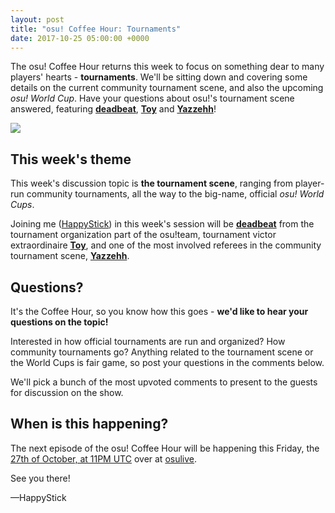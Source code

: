 ```yaml
---
layout: post
title: "osu! Coffee Hour: Tournaments"
date: 2017-10-25 05:00:00 +0000
---
```


The osu! Coffee Hour returns this week to focus on something dear to many players' hearts - **tournaments**. We'll be sitting down and covering some details on the current community tournament scene, and also the upcoming *osu! World Cup*. Have your questions about osu!'s tournament scene answered, featuring [**deadbeat**](https://osu.ppy.sh/u/128370), [**Toy**](https://osu.ppy.sh/u/2757689) and [**Yazzehh**](https://osu.ppy.sh/u/7068973)!

[![](/wiki/shared/news/banners/coffee-hour.jpg)](http://itsalmo.st/#tournamenttalktime)

## This week's theme

This week's discussion topic is **the tournament scene**, ranging from player-run community tournaments, all the way to the big-name, official *osu! World Cups*.

Joining me ([HappyStick](https://osu.ppy.sh/u/256802)) in this week's session will be [**deadbeat**](https://osu.ppy.sh/u/128370) from the tournament organization part of the osu!team, tournament victor extraordinaire [**Toy**](https://osu.ppy.sh/u/2757689), and one of the most involved referees in the community tournament scene, [**Yazzehh**](https://osu.ppy.sh/u/7068973).

## Questions?

It's the Coffee Hour, so you know how this goes - **we'd like to hear your questions on the topic!**

Interested in how official tournaments are run and organized? How community tournaments go? Anything related to the tournament scene or the World Cups is fair game, so post your questions in the comments below.

We'll pick a bunch of the most upvoted comments to present to the guests for discussion on the show.

## When is this happening?

The next episode of the osu! Coffee Hour will be happening this Friday, the [27th of October, at 11PM UTC](http://itsalmo.st/#tournamenttalktime) over at [osulive](http://www.twitch.tv/osulive).

See you there!

—HappyStick